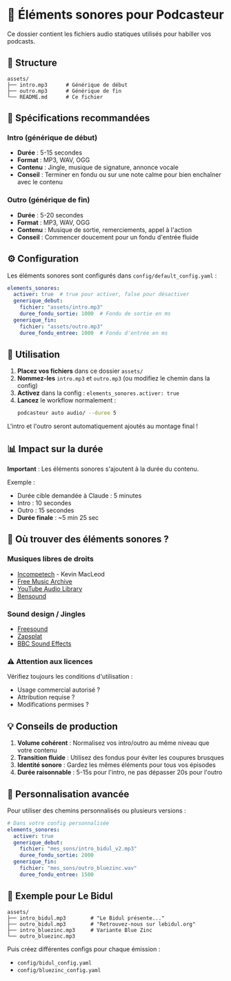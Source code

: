 # 🎵 Éléments sonores pour Podcasteur

Ce dossier contient les fichiers audio statiques utilisés pour habiller vos podcasts.

## 📂 Structure

```
assets/
├── intro.mp3      # Générique de début
├── outro.mp3      # Générique de fin
└── README.md      # Ce fichier
```

## 🎼 Spécifications recommandées

### Intro (générique de début)
- **Durée** : 5-15 secondes
- **Format** : MP3, WAV, OGG
- **Contenu** : Jingle, musique de signature, annonce vocale
- **Conseil** : Terminer en fondu ou sur une note calme pour bien enchaîner avec le contenu

### Outro (générique de fin)
- **Durée** : 5-20 secondes
- **Format** : MP3, WAV, OGG
- **Contenu** : Musique de sortie, remerciements, appel à l'action
- **Conseil** : Commencer doucement pour un fondu d'entrée fluide

## ⚙️ Configuration

Les éléments sonores sont configurés dans `config/default_config.yaml` :

```yaml
elements_sonores:
  activer: true  # true pour activer, false pour désactiver
  generique_debut:
    fichier: "assets/intro.mp3"
    duree_fondu_sortie: 1000  # Fondu de sortie en ms
  generique_fin:
    fichier: "assets/outro.mp3"
    duree_fondu_entree: 1000  # Fondu d'entrée en ms
```

## 🎯 Utilisation

1. **Placez vos fichiers** dans ce dossier `assets/`
2. **Nommez-les** `intro.mp3` et `outro.mp3` (ou modifiez le chemin dans la config)
3. **Activez** dans la config : `elements_sonores.activer: true`
4. **Lancez** le workflow normalement :
   ```bash
   podcasteur auto audio/ --duree 5
   ```

L'intro et l'outro seront automatiquement ajoutés au montage final !

## 📊 Impact sur la durée

**Important** : Les éléments sonores s'ajoutent à la durée du contenu.

Exemple :
- Durée cible demandée à Claude : 5 minutes
- Intro : 10 secondes
- Outro : 15 secondes
- **Durée finale** : ~5 min 25 sec

## 🎨 Où trouver des éléments sonores ?

### Musiques libres de droits
- [Incompetech](https://incompetech.com/) - Kevin MacLeod
- [Free Music Archive](https://freemusicarchive.org/)
- [YouTube Audio Library](https://www.youtube.com/audiolibrary)
- [Bensound](https://www.bensound.com/)

### Sound design / Jingles
- [Freesound](https://freesound.org/)
- [Zapsplat](https://www.zapsplat.com/)
- [BBC Sound Effects](https://sound-effects.bbcrewind.co.uk/)

### ⚠️ Attention aux licences
Vérifiez toujours les conditions d'utilisation :
- Usage commercial autorisé ?
- Attribution requise ?
- Modifications permises ?

## 💡 Conseils de production

1. **Volume cohérent** : Normalisez vos intro/outro au même niveau que votre contenu
2. **Transition fluide** : Utilisez des fondus pour éviter les coupures brusques
3. **Identité sonore** : Gardez les mêmes éléments pour tous vos épisodes
4. **Durée raisonnable** : 5-15s pour l'intro, ne pas dépasser 20s pour l'outro

## 🔧 Personnalisation avancée

Pour utiliser des chemins personnalisés ou plusieurs versions :

```yaml
# Dans votre config personnalisée
elements_sonores:
  activer: true
  generique_debut:
    fichier: "mes_sons/intro_bidul_v2.mp3"
    duree_fondu_sortie: 2000
  generique_fin:
    fichier: "mes_sons/outro_bluezinc.wav"
    duree_fondu_entree: 1500
```

## 📝 Exemple pour Le Bidul

```
assets/
├── intro_bidul.mp3        # "Le Bidul présente..."
├── outro_bidul.mp3        # "Retrouvez-nous sur lebidul.org"
├── intro_bluezinc.mp3     # Variante Blue Zinc
└── outro_bluezinc.mp3
```

Puis créez différentes configs pour chaque émission :
- `config/bidul_config.yaml`
- `config/bluezinc_config.yaml`